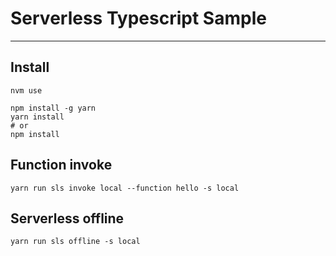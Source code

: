 # Serverless Typescript Sample

---

## Install

```shell
nvm use

npm install -g yarn
yarn install
# or
npm install
```

## Function invoke

```shell
yarn run sls invoke local --function hello -s local
```

## Serverless offline
```shell
yarn run sls offline -s local
```

